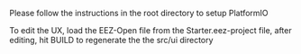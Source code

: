 Please follow the instructions in the root directory to setup PlatformIO

To edit the UX, load the EEZ-Open file from the Starter.eez-project file, after editing, hit BUILD to regenerate the the src/ui directory


